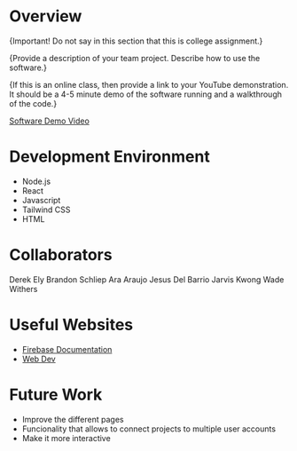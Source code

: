 # Overview

{Important!  Do not say in this section that this is college assignment.}

{Provide a description of your team project.  Describe how to use the software.}

{If this is an online class, then provide a link to your YouTube demonstration.  It should be a 4-5 minute demo of the software running and a walkthrough of the code.}

[Software Demo Video](http://youtube.link.goes.here)

# Development Environment
* Node.js
* React
* Javascript
* Tailwind CSS
* HTML

# Collaborators

Derek Ely
Brandon Schliep
Ara Araujo
Jesus Del Barrio
Jarvis Kwong
Wade Withers 

# Useful Websites
* [Firebase Documentation](https://www.google.com/search?q=firebase+documentation&rlz=1C1RXQR_enUS1033US1036&oq=firebase+document&aqs=chrome.0.0i131i433i512j69i57j0i20i263i512j0i512l7.2264j0j4&sourceid=chrome&ie=UTF-8&safe=strict)
* [Web Dev](https://www.youtube.com/watch?v=Ul3y1LXxzdU)

# Future Work
* Improve the different pages
* Funcionality that allows to connect projects to multiple user accounts
* Make it more interactive